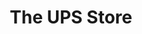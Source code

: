 ---
title: "The UPS Store"
url: /marietta/the-ups-store-whitlock-avenue-northwest/
shop: Kopieren
---
